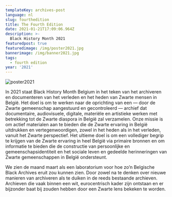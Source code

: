 ```yaml
---
templateKey: archives-post
language: nl
slug: fourthedition
title: The Fourth Edition
date: 2021-01-21T17:09:06.964Z
description: >-
  Black History Month 2021
featuredpost: true
featuredimage: /img/poster2021.jpg
bannerimage: /img/banner2021.jpg
tags:
  - fourth edition
year: '2021'
---
```

![poster2021](/img/poster2021.jpg "Poster 2021")

In 2021 staat Black History Month Belgium in het teken van het archiveren en documenteren van het verleden en het heden van Zwarte mensen in België. Het doel is om te werken naar de oprichting van een — door de Zwarte gemeenschap aangestuurd en gecontroleerd — archief dat documentaire, audiovisuele, digitale, materiële en artistieke werken met betrekking tot de Zwarte diaspora in België zal verzamelen. Onze missie is om actief materialen aan te bieden die de Zwarte ervaring in België uitdrukken en vertegenwoordigen, zowel in het heden als in het verleden, vanuit het Zwarte perspectief. Het ultieme doel is om een ​​vollediger begrip te krijgen van de Zwarte ervaring in heel België via primaire bronnen en om informatie te bieden die de constructie van persoonlijke en gemeenschapsidentiteit en het sociale leven en gedeelde herinneringen van Zwarte gemeenschappen in België ondersteunt.

We zien de maand maart als een laboratorium voor hoe zo’n Belgische Black Archives eruit zou kunnen zien. Door zowel na te denken over nieuwe manieren van archiveren als te duiken in de reeds bestaande archieven. Archieven die vaak binnen een wit, eurocentrisch kader zijn ontstaan en er bijzonder baat bij zouden hebben door een Zwarte lens bekeken te worden.
